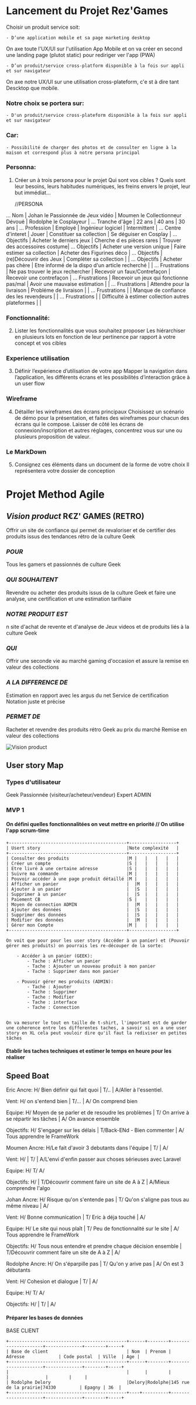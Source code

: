 # Lancement du Projet Rez'Games

Choisir un produit service soit: 

    - D’une application mobile et sa page marketing desktop

On axe toute l'UX/UI sur l'utilisation App Mobile et on va créer en second une landing page (plutot static) pour rediriger ver l'app (PWA) 

    - D’un produit/service cross-platform disponible à la fois sur appli et sur navigateur

On axe notre UX/UI sur une utilisation cross-plateform, c'e st à dire tant Descktop que mobile. 


### Notre choix se portera sur: 

    - D'un produit/service cross-plateform disponible à la fois sur appli et sur navigateur

### Car: 

    - Possibilité de charger des photos et de consulter en ligne à la maison et correspond plus à notre persona principal

### Personna:
1. Créer un à trois persona pour le projet
     Qui sont vos cibles ?
     Quels sont leur besoins,
    leurs habitudes numériques, 
    les freins envers le projet, 
    leur but immédiat… 

    //PERSONA

… Nom               | Johan le Passionnée de Jeux vidéo       | Moumen le Collectionneur Dévoué                     |        Rodolphe le Cosplayeur   |
… Tranche d'âge     |  22 ans                                 |  40 ans                                             |  30 ans                         | 
… Profession        |  Employé                                |  Ingénieur logiciel                                 |  Intermittent                   | 
… Centre d'interet  |  Jouer                                  |  Constituer sa collection                           |  Se déguiser en Cosplay         |
… Objectifs         |  Acheter le derniers jeux               |  Cherche d es pièces rares                          |  Trouver des accessoires costume|
… Objectifs         |  Acheter une version unique             |  Faire estimer sa collection                        |  Acheter des Figurines déco     |
… Objectifs         | (re)Découvrir des Jeux                  | Compléter sa collection                             |                                 |
… Objectifs         | Acheter pas chère                       | Etre informé de la dispo d'un article recherché     |                                 |
… Frustrations      | Ne pas trouver le jeux rechercher       | Recevoir un faux/Contrefaçon                        | Recevoir une contrefaçon        |
… Frustrations      | Recevoir un jeux qui fonctionne pas/mal | Avoir une mauvaise estimation                       |                                 |
… Frustrations      | Attendre pour la livraison              | Probléme de livraison                               |                                 |
… Frustrations      |                                         | Manque de confiance des les revendeurs              |                                 |
… Frustrations      |                                         | Difficulté à estimer collection autres plateformes  |                                 |




### Fonctionnalité:
2. Lister les fonctionnalités que vous souhaitez proposer Les hiérarchiser en plusieurs lots en fonction de leur pertinence par rapport à votre concept et vos cibles

### Experience utilisation 
3. Définir l’expérience d’utilisation de votre app Mapper la navigation dans l’application, les différents écrans et les possibilités d’interaction grâce à un user flow

### Wireframe
4. Détailler les wireframes des écrans principaux Choisissez un scénario de démo pour la présentation, et faites des wireframes pour chacun des écrans qui le compose. Laisser de côté les écrans de connexion/inscription et autres réglages, concentrez vous sur une ou plusieurs proposition de valeur.

### Le MarkDown
5. Consignez ces éléments dans un document de la forme de votre choix Il représentera votre dossier de conception




# Projet Method Agile

##  _Vision product_ R€Z' GAMES (RETRO)
 
Offrir un site de confiance qui permet de revaloriser et de certifier des produits issus des tendances rétro de la culture Geek
 
### _POUR_
 
Tous les gamers et passionnés de culture Geek
 
### _QUI SOUHAITENT_
 
Revendre ou acheter des produits issus de la culture Geek et faire une analyse, une certification et une estimation  tarifiaire
 
### _NOTRE PRODUIT EST_
 
n site d'achat de revente et d'analyse de Jeux videos et de produits liés à la culture Geek
 
### _QUI_
 
Offrir une seconde vie au marché gaming d'occasion et assure la remise en valeur des collections
 
### _A LA DIFFERENCE DE_
 
Estimation en rapport avec les argus du net
Service de certification
Notation juste et précise
 
### _PERMET DE_
Racheter et revendre des produits rétro Geek au prix du marché
Remise en valeur des collections

![Vision product](/home/rodolphe-delory/Notes-MD/Images/Vision_Product_REZ.jpeg "Vision schema")



## User story Map

### Types d'utilisateur

Geek Passionnée (visiteur/acheteur/vendeur)
Expert 
ADMIN


### MVP 1

#### On défini quelles fonctionnalitées on veut mettre en priorité // On utilise l'app scrum-time 
    +---------------------------------------------+------------------+
    | Usert story                                 |Note complexité   |
    +---------------------------------------------+------------------+
    | Consulter des produits                      |M |   |   |   |   |
    | Créer un compte                             |S |   |   |   |   |
    | Etre livré à une certaine adresse           |S |   |   |   |   |
    | Suivre ma commande                          |M |   |   |   |   |
    | Pouvoir accéder à une page produit détaillé |M |   |   |   |   |
    | Afficher un panier                          |  |M  |   |   |   |
    | Ajouter à un panier                         |  |S  |   |   |   |
    | Supprimer à un panier                       |  |S  |   |   |   |
    | Paiement CB                                 |S |   |   |   |   |
    | Moyen de connection ADMIN                   |  |M  |   |   |   |
    | Ajouter des données                         |  |S  |   |   |   |
    | Supprimer des données                       |  |S  |   |   |   |
    | Modifier des données                        |  |M  |   |   |   |
    | Gérer mon Compte                            |M |   |   |   |   |
    +---------------------------------------------+------------------+

    On voit que pour pour les user story (Accéder à un panier) et (Pouvoir gérer mes produits) on pourrais les re-découper de la sorte: 

        - Accéder à un panier (GEEK): 
            - Tache : Afficher un panier
            - Tache : Ajouter un nouveau produit à mon panier
            - Tache : Supprimer dans mon panier 

        - Pouvoir gérer mes produits (ADMIN): 
            - Tache : Ajouter
            - Tache : Supprimer
            - Tache : Modifier
            - Tache : interface
            - Tache : Connection 


    On va mesurer le tout en taille de t-shirt, l'important est de garder une coherence entre les differentes taches, a savoir si on a une user story en XL cela peut vouloir dire qu'il faut la rediviser en petites tâches

#### Etablir les taches techniques et estimer le temps en heure pour les réaliser

## Speed Boat 
Eric
Ancre: H/ Bien définir qui fait quoi | T/.. | A/Aller à l'essentiel. 

Vent: H/ on s'entend bien | T/... | A/ On comprend bien  

Equipe: H/ Moyen de se parler et de resoudre les problèmes | T/ On arrive à se répartir les tâches | A/ On avance ensemble 

Objectifs: H/ S'engager sur les délais | T/Back-ENd - Bien commenter | A/ Tous apprendre le FrameWork

Moumen
Ancre: H/Le fait d'avoir 3 debutants dans l'équipe |  T/  |  A/ 

Vent: H/  | T/ | A/L'envi d'enfin passer aux choses sérieuses avec Laravel  

Equipe: H/ T/  A/  

Objectifs: H/ | T/Découvrir comment faire un site de A à Z | A/Mieux comprendre l'algo 


Johan
Ancre: H/ Risque qu'on s'entende pas  |  T/ Qu'on s'aligne pas tous au même niveau | A/ 

Vent: H/ Bonne communication  | T/ Eric à déja touché | A/  

Equipe: H/ Le site qui nous plaît | T/ Peu de fonctionnalité sur le site | A/ Tous apprendre le FrameWork 

Objectifs: H/ Tous nous entendre et prendre chaque décision ensemble | T/Découvrir comment faire un site de A à Z | A/

Rodolphe
Ancre: H/ On s'éparpille pas  |  T/ Qu'on y arive pas   |  A/ On est 3 débutants

Vent: H/ Cohesion et dialogue | T/  | A/  

Equipe: H/ T/  A/  

Objectifs: H/ | T/ | A/



#### Préparer les bases de données

BASE CLIENT 

    +---------------------------------------------+------+--------+---------------------+--------------+--------+-----+
    | Base de client                              | Nom  | Prenom | Adresse             | Code postal  | Ville  | Age |
    +---------------------------------------------+------+--------+---------------------+--------------+--------+-----+
    |                                             |      |        |                     |              |        |     |
    | Rodolphe Delory                             |Delory|Rodolphe|145 rue de la prairie|74330         | Epagny | 36  |
    +---------------------------------------------+----+----------+---------------------+--------------+--------+-----+




